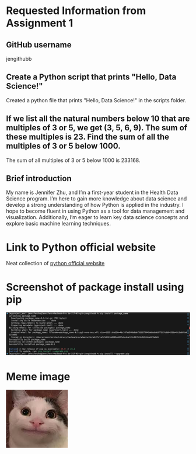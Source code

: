 # Requested Information from Assignment 1
## GitHub username
jengithubb

## Create a Python script that prints "Hello, Data Science!"
Created a python file that prints "Hello, Data Science!" in the scripts folder.

## If we list all the natural numbers below 10 that are multiples of 3 or 5, we get (3, 5, 6, 9). The sum of these multiples is 23. Find the sum of all the multiples of 3 or 5 below 1000.
The sum of all multiples of 3 or 5 below 1000 is 233168.

## Brief introduction 
My name is Jennifer Zhu, and I’m a first-year student in the Health Data Science program. I’m here to gain more knowledge about data science and develop a strong understanding of how Python is applied in the industry. I hope to become fluent in using Python as a tool for data management and visualization. Additionally, I’m eager to learn key data science concepts and explore basic machine learning techniques.

# Link to Python official website
Neat collection of [python official website](https://www.python.org)

# Screenshot of package install using pip
![alt text](PackageInstallUsingPip.jpg)

# Meme image
![alt text](meme.png)
